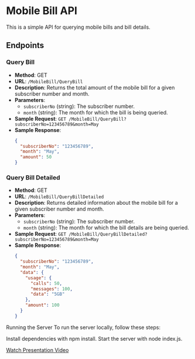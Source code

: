# Mobile Bill API

This is a simple API for querying mobile bills and bill details.

## Endpoints

### Query Bill
- **Method**: GET
- **URL**: `/MobileBill/QueryBill`
- **Description**: Returns the total amount of the mobile bill for a given subscriber number and month.
- **Parameters**:
  - `subscriberNo` (string): The subscriber number.
  - `month` (string): The month for which the bill is being queried.
- **Sample Request**: `GET /MobileBill/QueryBill?subscriberNo=123456789&month=May`
- **Sample Response**:
  ```json
  {
    "subscriberNo": "123456789",
    "month": "May",
    "amount": 50
  }
  
### Query Bill Detailed
- **Method**: GET
- **URL**: `/MobileBill/QueryBillDetailed`
- **Description**: Returns detailed information about the mobile bill for a given subscriber number and month.
- **Parameters**:
  - `subscriberNo` (string): The subscriber number.
  - `month` (string): The month for which the bill details are being queried.
- **Sample Request**: `GET /MobileBill/QueryBillDetailed?subscriberNo=123456789&month=May`
- **Sample Response**:
  ```json
  {
    "subscriberNo": "123456789",
    "month": "May",
    "data": {
      "usage": {
        "calls": 50,
        "messages": 100,
        "data": "5GB"
      },
      "amount": 100
    }
  }


Running the Server
To run the server locally, follow these steps:

Install dependencies with npm install.
Start the server with node index.js.


[Watch Presentation Video](https://drive.google.com/file/d/1gN5QwDB-PfrzH-h92kCz7lWICC9ZAsQ5/view?usp=sharing)

